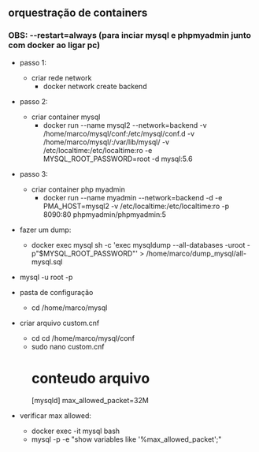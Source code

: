 ## orquestração de containers 
### OBS: --restart=always (para inciar mysql e phpmyadmin junto com docker ao ligar pc)

- passo 1:
    - criar rede network
        - docker network create backend
- passo 2:
    - criar container mysql
        - docker run --name mysql2 --network=backend -v /home/marco/mysql/conf:/etc/mysql/conf.d -v /home/marco/mysql/:/var/lib/mysql/ -v /etc/localtime:/etc/localtime:ro -e MYSQL_ROOT_PASSWORD=root -d mysql:5.6
- passo 3:
    - criar container php myadmin
        - docker run --name myadmin --network=backend -d -e PMA_HOST=mysql2 -v /etc/localtime:/etc/localtime:ro -p 8090:80 phpmyadmin/phpmyadmin:5

- fazer um dump:
    - docker exec mysql sh -c 'exec mysqldump --all-databases -uroot -p"$MYSQL_ROOT_PASSWORD"' > /home/marco/dump_mysql/all-mysql.sql

- mysql -u root -p
- pasta de configuração
    - cd /home/marco/mysql

- criar arquivo custom.cnf
    - cd cd /home/marco/mysql/conf
    - sudo nano custom.cnf
        # conteudo arquivo
        [mysqld]
        max_allowed_packet=32M

- verificar max allowed:
    - docker exec -it mysql bash
    - mysql -p -e "show variables like '%max_allowed_packet';"